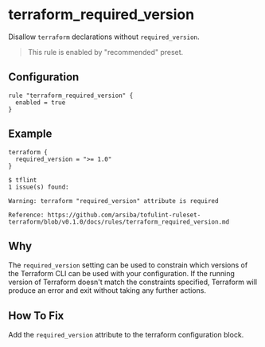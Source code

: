 # terraform_required_version

Disallow `terraform` declarations without `required_version`.

> This rule is enabled by "recommended" preset.

## Configuration

```hcl
rule "terraform_required_version" {
  enabled = true
}
```

## Example

```hcl
terraform {
  required_version = ">= 1.0" 
}
```

```
$ tflint
1 issue(s) found:

Warning: terraform "required_version" attribute is required

Reference: https://github.com/arsiba/tofulint-ruleset-terraform/blob/v0.1.0/docs/rules/terraform_required_version.md 
```

## Why
The `required_version` setting can be used to constrain which versions of the Terraform CLI can be used with your configuration. 
If the running version of Terraform doesn't match the constraints specified, Terraform will produce an error and exit without 
taking any further actions.

## How To Fix

Add the `required_version` attribute to the terraform configuration block.

